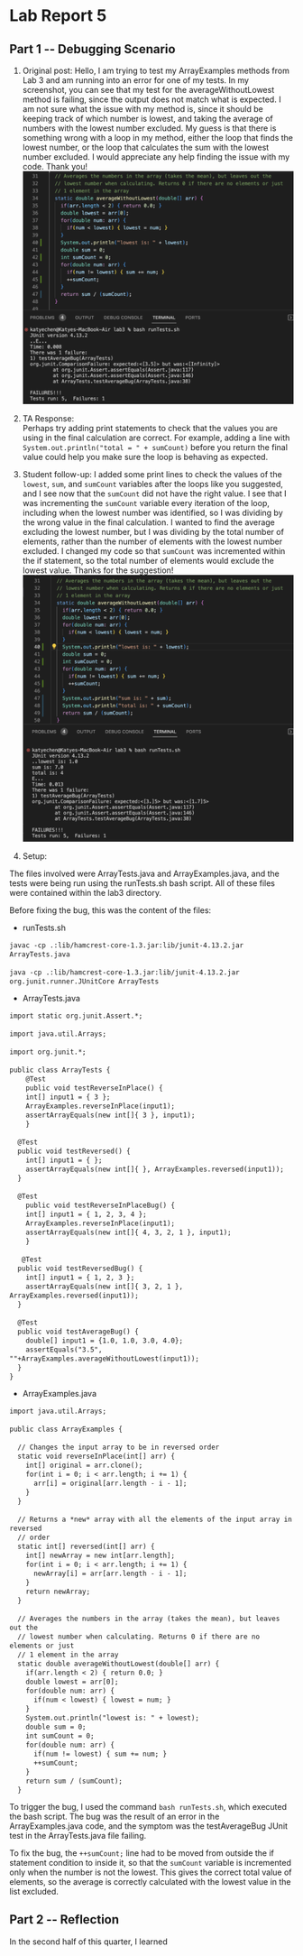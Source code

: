 # Lab Report 5  
## Part 1 -- Debugging Scenario  
1. Original post:
Hello, I am trying to test my ArrayExamples methods from Lab 3 and am running into an error for one of my tests. In my screenshot, you can see that my test for the averageWithoutLowest method is failing, since the output does not match what is expected. I am not sure what the issue with my method is, since it should be keeping track of which number is lowest, and taking the average of numbers with the lowest number excluded. My guess is that there is something wrong with a loop in my method, either the loop that finds the lowest number, or the loop that calculates the sum with the lowest number excluded. I would appreciate any help finding the issue with my code. Thank you!  
![Image](studentSymptom.png)  

3. TA Response:  
Perhaps try adding print statements to check that the values you are using in the final calculation are correct. For example, adding a line with `System.out.println("total = " + sumCount)` before you return the final value could help you make sure the loop is behaving as expected.

4. Student follow-up:
I added some print lines to check the values of the `lowest`, `sum`, and `sumCount` variables after the loops like you suggested, and I see now that the `sumCount` did not have the right value. I see that I was incrementing the `sumCount` variable every iteration of the loop, including when the lowest number was identified, so I was dividing by the wrong value in the final calculation. I wanted to find the average excluding the lowest number, but I was dividing by the total number of elements, rather than the number of elements with the lowest number excluded. I changed my code so that `sumCount` was incremented within the if statement, so the total number of elements would exclude the lowest value. Thanks for the suggestion!  
![Image](followup.png)  

5. Setup:

The files involved were ArrayTests.java and ArrayExamples.java, and the tests were being run using the runTests.sh bash script. All of these files were contained within the lab3 directory.

Before fixing the bug, this was the content of the files:  
- runTests.sh  
```
javac -cp .:lib/hamcrest-core-1.3.jar:lib/junit-4.13.2.jar ArrayTests.java

java -cp .:lib/hamcrest-core-1.3.jar:lib/junit-4.13.2.jar org.junit.runner.JUnitCore ArrayTests
```   
- ArrayTests.java  
```
import static org.junit.Assert.*;

import java.util.Arrays;

import org.junit.*;

public class ArrayTests {
	@Test 
	public void testReverseInPlace() {
    int[] input1 = { 3 };
    ArrayExamples.reverseInPlace(input1);
    assertArrayEquals(new int[]{ 3 }, input1);
	}

  @Test
  public void testReversed() {
    int[] input1 = { };
    assertArrayEquals(new int[]{ }, ArrayExamples.reversed(input1));
  }
  
  @Test 
	public void testReverseInPlaceBug() {
    int[] input1 = { 1, 2, 3, 4 };
    ArrayExamples.reverseInPlace(input1);
    assertArrayEquals(new int[]{ 4, 3, 2, 1 }, input1);
	}

   @Test
  public void testReversedBug() {
    int[] input1 = { 1, 2, 3 };
    assertArrayEquals(new int[]{ 3, 2, 1 }, ArrayExamples.reversed(input1));
  }

  @Test 
  public void testAverageBug() {
    double[] input1 = {1.0, 1.0, 3.0, 4.0};
    assertEquals("3.5", ""+ArrayExamples.averageWithoutLowest(input1));
  }
}
```  
- ArrayExamples.java
```
import java.util.Arrays;

public class ArrayExamples {

  // Changes the input array to be in reversed order
  static void reverseInPlace(int[] arr) {
    int[] original = arr.clone();
    for(int i = 0; i < arr.length; i += 1) {
      arr[i] = original[arr.length - i - 1];
    }
  }

  // Returns a *new* array with all the elements of the input array in reversed
  // order
  static int[] reversed(int[] arr) {
    int[] newArray = new int[arr.length];
    for(int i = 0; i < arr.length; i += 1) {
      newArray[i] = arr[arr.length - i - 1];
    }
    return newArray;
  }

  // Averages the numbers in the array (takes the mean), but leaves out the
  // lowest number when calculating. Returns 0 if there are no elements or just
  // 1 element in the array
  static double averageWithoutLowest(double[] arr) {
    if(arr.length < 2) { return 0.0; }
    double lowest = arr[0];
    for(double num: arr) {
      if(num < lowest) { lowest = num; }
    }
    System.out.println("lowest is: " + lowest);
    double sum = 0;
    int sumCount = 0;
    for(double num: arr) {
      if(num != lowest) { sum += num; }
      ++sumCount;
    }
    return sum / (sumCount);
  }
```  

To trigger the bug, I used the command `bash runTests.sh`, which executed the bash script. The bug was the result of an error in the ArrayExamples.java code, and the symptom was the testAverageBug JUnit test in the ArrayTests.java file failing.  

To fix the bug, the `++sumCount;` line had to be moved from outside the if statement condition to inside it, so that the `sumCount` variable is incremented only when the number is not the lowest. This gives the correct total value of elements, so the average is correctly calculated with the lowest value in the list excluded.  

## Part 2 -- Reflection  
In the second half of this quarter, I learned
